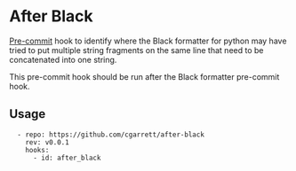 # After Black

[Pre-commit](https://pre-commit.com) hook to identify where the Black formatter for python may have tried to put multiple
string fragments on the same line that need to be concatenated into one string.

This pre-commit hook should be run after the Black formatter pre-commit hook.

## Usage

```
  - repo: https://github.com/cgarrett/after-black
    rev: v0.0.1
    hooks:
      - id: after_black
```